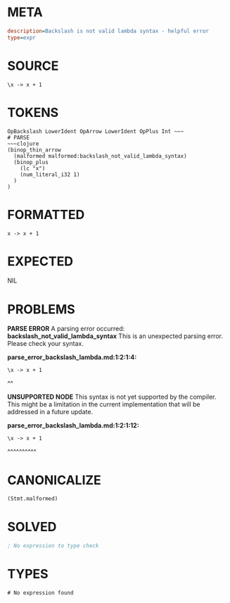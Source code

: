 # META
~~~ini
description=Backslash is not valid lambda syntax - helpful error
type=expr
~~~
# SOURCE
~~~roc
\x -> x + 1
~~~
# TOKENS
~~~text
OpBackslash LowerIdent OpArrow LowerIdent OpPlus Int ~~~
# PARSE
~~~clojure
(binop_thin_arrow
  (malformed malformed:backslash_not_valid_lambda_syntax)
  (binop_plus
    (lc "x")
    (num_literal_i32 1)
  )
)
~~~
# FORMATTED
~~~roc
x -> x + 1
~~~
# EXPECTED
NIL
# PROBLEMS
**PARSE ERROR**
A parsing error occurred: **backslash_not_valid_lambda_syntax**
This is an unexpected parsing error. Please check your syntax.

**parse_error_backslash_lambda.md:1:2:1:4:**
```roc
\x -> x + 1
```
 ^^


**UNSUPPORTED NODE**
This syntax is not yet supported by the compiler.
This might be a limitation in the current implementation that will be addressed in a future update.

**parse_error_backslash_lambda.md:1:2:1:12:**
```roc
\x -> x + 1
```
 ^^^^^^^^^^


# CANONICALIZE
~~~clojure
(Stmt.malformed)
~~~
# SOLVED
~~~clojure
; No expression to type check
~~~
# TYPES
~~~roc
# No expression found
~~~
